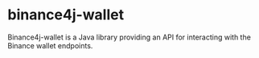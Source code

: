 # binance4j-wallet

Binance4j-wallet is a Java library providing an API for interacting with the Binance wallet endpoints.
